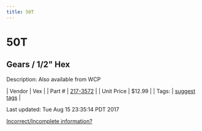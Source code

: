 ```yaml
---
title: 50T
---
```


# 50T
## Gears / 1/2" Hex
Description: 	Also available from WCP 

| Vendor | Vex | 
| Part # | [217-3572](http://www.vexrobotics.com/vexpro/motion/vexpro-gears/1-2-hex-bore.html) | 
| Unit Price | $12.99 | 
| Tags: | [suggest tags](https://docs.google.com/forms/d/e/1FAIpQLSeWyY8v3RgOty-MyWmh9U0iivNYN_molChYyS-0U-o-kOAv_g/viewform) | 

Last updated: Tue Aug 15 23:35:14 PDT 2017

 [Incorrect/Incomplete information?](https://docs.google.com/forms/d/e/1FAIpQLSeWyY8v3RgOty-MyWmh9U0iivNYN_molChYyS-0U-o-kOAv_g/viewform)